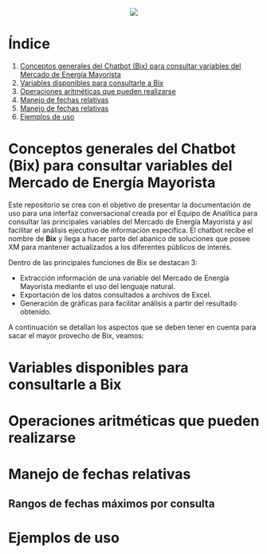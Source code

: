<p align="center"> 
<img src="https://user-images.githubusercontent.com/69567089/134450647-54c1e086-7069-4b6f-8cb3-8e79018fb882.png">
</p>

# Índice
1. [Conceptos generales del Chatbot (Bix) para consultar variables del Mercado de Energía Mayorista](#section1)
2. [Variables disponibles para consultarle a Bix](#section2)
3. [Operaciones aritméticas que pueden realizarse](#section3)
4. [Manejo de fechas relativas](#section4)
5. [Manejo de fechas relativas](#section5)
6. [Ejemplos de uso](#section6)

# Conceptos generales del Chatbot (Bix) para consultar variables del Mercado de Energía Mayorista
Este repositorio se crea con el objetivo de presentar la documentación de uso para una interfaz conversacional creada por el Equipo de Analítica para consultar las principales variables del Mercado de Energía Mayorista y así facilitar el análisis ejecutivo de información específica. El chatbot recibe el nombre de **Bix** y llega a hacer parte del abanico de soluciones que posee XM para mantener actualizados a los diferentes públicos de interés. 

Dentro de las principales funciones de Bix se destacan 3:

* Extracción información de una variable del Mercado de Energía Mayorista mediante el uso del lenguaje natural.
* Exportación de los datos consultados a archivos de Excel.
* Generación de gráficas para facilitar análisis a partir del resultado obtenido.

A continuación se detallan los aspectos que se deben tener en cuenta para sacar el mayor provecho de Bix, veamos:

# Variables disponibles para consultarle a Bix


# Operaciones aritméticas que pueden realizarse

# Manejo de fechas relativas

## Rangos de fechas máximos por consulta

# Ejemplos de uso
